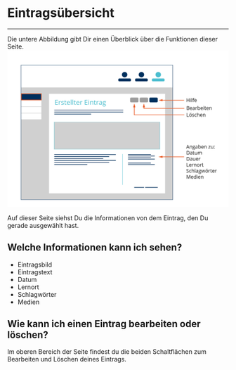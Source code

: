 # Eintragsübersicht
- - - 
Die untere Abbildung gibt Dir einen Überblick über die Funktionen dieser Seite.
![Ansicht eines Eintrags](media/Ausbildungsportfolio_final-06.jpg)

Auf dieser Seite siehst Du die Informationen von dem Eintrag, den Du gerade ausgewählt hast.

## Welche Informationen kann ich sehen?
* Eintragsbild
* Eintragstext
* Datum
* Lernort
* Schlagwörter
* Medien


## Wie kann ich einen Eintrag bearbeiten oder löschen?
Im oberen Bereich der Seite findest du die beiden Schaltflächen zum Bearbeiten und Löschen deines Eintrags.
